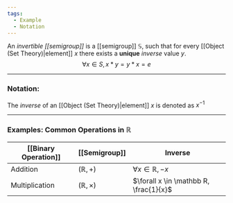```yaml
---
tags:
  - Example
  - Notation
---
```

An _invertible [[semigroup]]_ is a [[semigroup]] $\mathbb S$, such that for every [[Object (Set Theory)|element]] $x$ there exists a **unique** _inverse_ value $y$.
$$\forall x \in S, x * y = y * x = e$$

---
### Notation:
The _inverse_ of an [[Object (Set Theory)|element]] $x$ is denoted as $x^{-1}$

---
### Examples: Common Operations in $\mathbb R$

| [[Binary Operation]] | [[Semigroup]]         | Inverse                                |
| -------------------- | --------------------- | -------------------------------------- |
| Addition             | $(\mathbb R, +)$      | $\forall x \in \mathbb R, -x$          |
| Multiplication       | $(\mathbb R, \times)$ | $\forall x \in \mathbb R, \frac{1}{x}$ |
